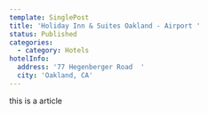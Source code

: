 ```yaml
---
template: SinglePost
title: 'Holiday Inn & Suites Oakland - Airport '
status: Published
categories:
  - category: Hotels
hotelInfo:
  address: '77 Hegenberger Road  '
  city: 'Oakland, CA'
---
```

 this is a article
            
